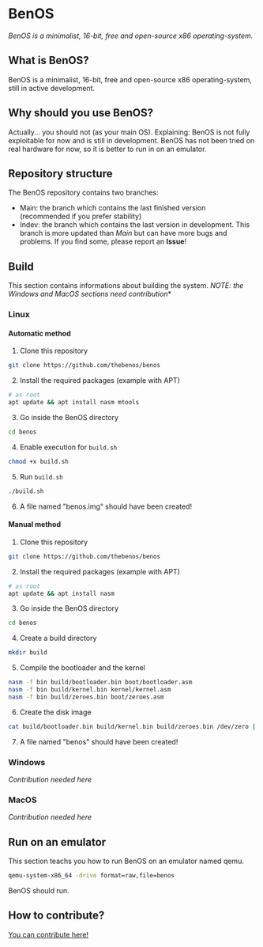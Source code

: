 # BenOS

*BenOS is a minimalist, 16-bit, free and open-source x86 operating-system.*

## What is BenOS?
BenOS is a minimalist, 16-bit, free and open-source x86 operating-system, still in active development.

## Why should you use BenOS?
Actually... you should not (as your main OS). Explaining: BenOS is not fully exploitable for now and is still in development. BenOS has not been tried on real hardware for now, so it is better to run in on an emulator.

## Repository structure
The BenOS repository contains two branches:
- Main: the branch which contains the last finished version (recommended if you prefer stability)
- Indev: the branch which contains the last version in development. This branch is more updated than *Main* but can have more bugs and problems. If you find some, please report an **Issue**!

## Build
This section contains informations about building the system.
*NOTE: the Windows and MacOS sections need contribution**

### Linux
#### Automatic method
1. Clone this repository
```bash
git clone https://github.com/thebenos/benos
```
2. Install the required packages (example with APT)
```bash
# as root
apt update && apt install nasm mtools
```
3. Go inside the BenOS directory
```bash
cd benos
```
4. Enable execution for `build.sh`
```bash
chmod +x build.sh
```
5. Run `build.sh`
```bash
./build.sh
```
6. A file named "benos.img" should have been created!

#### Manual method
1. Clone this repository
```bash
git clone https://github.com/thebenos/benos
```
2. Install the required packages (example with APT)
```bash
# as root
apt update && apt install nasm
```
3. Go inside the BenOS directory
```bash
cd benos
```
4. Create a build directory
```bash
mkdir build
```
5. Compile the bootloader and the kernel
```bash
nasm -f bin build/bootloader.bin boot/bootloader.asm
nasm -f bin build/kernel.bin kernel/kernel.asm
nasm -f bin build/zeroes.bin boot/zeroes.asm
```

6. Create the disk image
```bash
cat build/bootloader.bin build/kernel.bin build/zeroes.bin /dev/zero | dd of=benos bs=512 count=2880
```

7. A file named "benos" should have been created!

### Windows
*Contribution needed here*
### MacOS
*Contribution needed here*

## Run on an emulator
This section teachs you how to run BenOS on an emulator named qemu.
```bash
qemu-system-x86_64 -drive format=raw,file=benos
```
BenOS should run.

## How to contribute?
[You can contribute here!](CONTRIBUTING.md)
